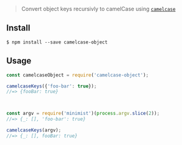 

> Convert object keys recursivly to camelCase using [`camelcase`](https://github.com/sindresorhus/camelcase)


## Install

```
$ npm install --save camelcase-object
```


## Usage

```js
const camelcaseObject = require('camelcase-object');

camelcaseKeys({'foo-bar': true});
//=> {fooBar: true}



const argv = require('minimist')(process.argv.slice(2));
//=> {_: [], 'foo-bar': true}

camelcaseKeys(argv);
//=> {_: [], fooBar: true}
```


